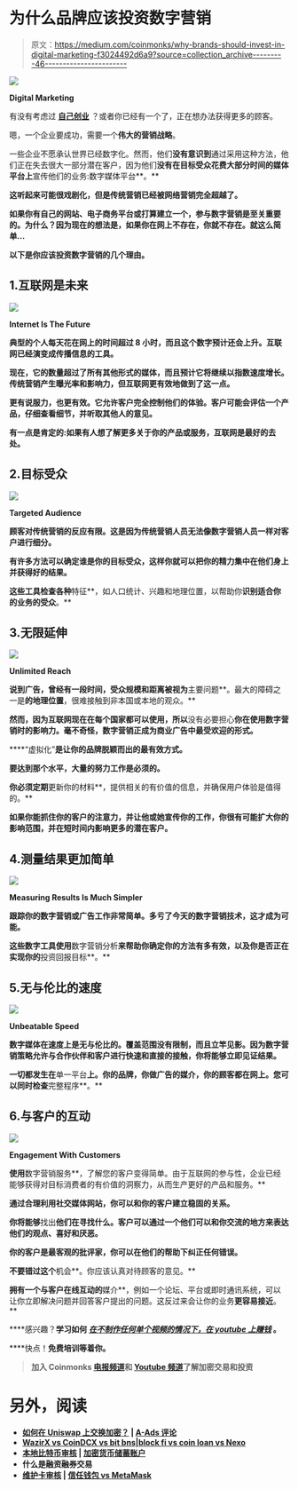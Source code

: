 # 为什么品牌应该投资数字营销

> 原文：<https://medium.com/coinmonks/why-brands-should-invest-in-digital-marketing-f3024492d6a9?source=collection_archive---------46----------------------->

![](img/26739f8b178b92bb0c103bb93f3c38f4.png)

**Digital Marketing**

有没有考虑过 [**自己创业**](https://bit.ly/youtube-earning) ？或者你已经有一个了，正在想办法获得更多的顾客。

嗯，一个企业要成功，需要一个**伟大的营销战略**。

一些企业不愿承认世界已经数字化。然而，他们**没有意识到**通过采用这种方法，他们正在失去很大一部分潜在客户，因为他们**没有在目标受众花费大部分时间的媒体平台上**宣传他们的业务:数字媒体平台**。**

**这听起来可能很戏剧化，但是传统营销已经被网络营销完全超越了。**

**如果你有自己的网站、电子商务平台或打算建立一个，参与数字营销是至关重要的。为什么？因为现在的想法是，如果你在网上不存在，**你就不存在**。就这么简单…**

**以下是你应该投资数字营销的几个理由。**

## **1.互联网是未来**

**![](img/70d4fdf40c42ee57c0618f0ceeafc4ba.png)**

****Internet Is The Future****

**典型的个人每天花在网上的时间超过 8 小时，而且这个数字预计还会上升。互联网已经演变成传播信息的工具。**

**现在，它的数量超过了所有其他形式的媒体，而且预计它将继续以指数速度增长。传统营销产生曝光率和影响力，但互联网更有效地做到了这一点。**

**更有说服力，也更有效。它允许客户完全控制他们的体验。客户可能会评估一个产品，仔细查看细节，并听取其他人的意见。**

**有一点是肯定的:如果有人想了解更多关于你的产品或服务，互联网是最好的去处。**

## **2.目标受众**

**![](img/387c14c52f30ea5511d85727e2699bde.png)**

****Targeted Audience****

**顾客对传统营销的反应有限。这是因为传统营销人员无法像数字营销人员一样对客户进行细分。**

**有许多方法可以确定谁是你的目标受众，这样你就可以把你的精力集中在他们身上并获得好的结果。**

**这些工具检查各种**特征**，如人口统计、兴趣和地理位置，以帮助你**识别适合你的业务的受众**。**

## **3.无限延伸**

**![](img/e6f07b94beb035c627497c4a968b134c.png)**

****Unlimited Reach****

**说到广告，曾经有一段时间，受众规模和距离被视为**主要问题**。最大的障碍之一是**的地理位置**，很难接触到非本国或本地的观众。**

**然而，因为互联网现在在每个国家都可以使用，所以**没有必要担心**你在使用数字营销时的影响力。毫不奇怪，数字营销正成为商业广告中最受欢迎的形式。**

****“虚拟化”**是让你的品牌脱颖而出的最有效方式。**

**要达到那个水平，大量的努力工作是必须的。**

**你必须定期**更新你的材料**，提供相关的有价值的信息，并确保用户体验是值得的。**

**如果你能抓住你的客户的注意力，并让他或她宣传你的工作，你很有可能扩大你的影响范围，并在短时间内影响更多的潜在客户。**

## **4.测量结果更加简单**

**![](img/10e701da3b501e57f743dac26c124679.png)**

****Measuring Results Is Much Simpler****

**跟踪你的数字营销或广告工作非常简单。多亏了今天的数字营销技术，这才成为可能。**

**这些数字工具使用**数字营销分析**来帮助你确定你的方法有多有效，以及你是否正在实现你的**投资回报目标**。**

## **5.无与伦比的速度**

**![](img/4c2bfc351e3b49c90fb7805d48a6a7ad.png)**

****Unbeatable Speed****

**数字媒体在速度上是无与伦比的。覆盖范围没有限制，而且立竿见影。因为数字营销策略允许与合作伙伴和客户进行快速和直接的接触，你将能够立即见证结果。**

**一切都发生在**单一平台**上。你的品牌，你做广告的媒介，你的顾客都在网上。您可以同时检查**完整程序**。**

## **6.与客户的互动**

**![](img/29887308b71c5c9e77efafbc754056c8.png)**

****Engagement With Customers****

**使用**数字营销服务**，了解您的客户变得简单。由于互联网的参与性，企业已经能够获得对目标消费者的有价值的洞察力，从而生产更好的产品和服务。**

**通过合理利用社交媒体网站，你可以和你的客户建立稳固的关系。**

**你将能够**找出**他们在寻找什么。客户可以通过一个他们可以和你交流的地方来表达他们的观点、喜好和厌恶。**

**你的客户是最客观的批评家，你可以在他们的帮助下纠正任何错误。**

**不要错过这个**机会**。你应该认真对待顾客的意见。**

**拥有一个与客户在线互动的**媒介**，例如一个论坛、平台或即时通讯系统，可以让你立即解决问题并回答客户提出的问题。这反过来会让你的业务**更容易接近**。**

****感兴趣？**学习如何 [***在不制作任何单个视频的情况下，在 youtube 上赚钱***](https://bit.ly/youtube-earning) **。****

****快点！**免费培训等着你。**

> **加入 Coinmonks [电报频道](https://t.me/coincodecap)和 [Youtube 频道](https://www.youtube.com/c/coinmonks/videos)了解加密交易和投资**

# **另外，阅读**

*   **[如何在 Uniswap 上交换加密？](https://coincodecap.com/swap-crypto-on-uniswap) | [A-Ads 评论](https://coincodecap.com/a-ads-review)**
*   **[WazirX vs CoinDCX vs bit bns](/coinmonks/wazirx-vs-coindcx-vs-bitbns-149f4f19a2f1)|[block fi vs coin loan vs Nexo](/coinmonks/blockfi-vs-coinloan-vs-nexo-cb624635230d)**
*   **[本地比特币审核](/coinmonks/localbitcoins-review-6cc001c6ed56) | [加密货币储蓄账户](https://coincodecap.com/cryptocurrency-savings-accounts)**
*   **什么是融资融券交易**
*   **[维护卡审核](https://coincodecap.com/uphold-card-review) | [信任钱包 vs MetaMask](https://coincodecap.com/trust-wallet-vs-metamask)**